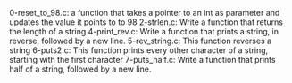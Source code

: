 0-reset_to_98.c:  a function that takes a pointer to an int as parameter and updates the value it points to to 98
2-strlen.c: Write a function that returns the length of a string
4-print_rev.c: Write a function that prints a string, in reverse, followed by a new line.
5-rev_string.c: This function reverses a string
6-puts2.c: This function prints every other character of a string, starting with the first character
7-puts_half.c: Write a function that prints half of a string, followed by a new line.
